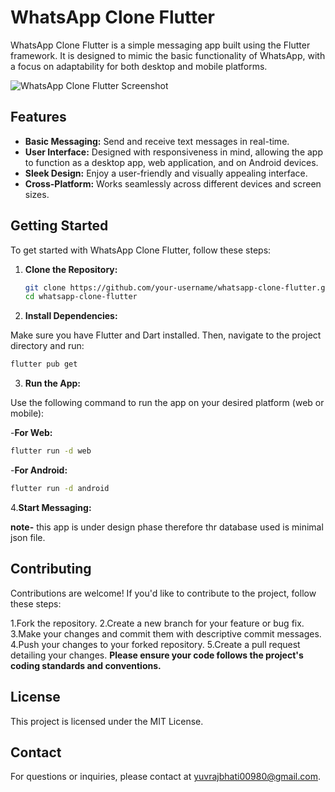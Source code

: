 # WhatsApp Clone Flutter

WhatsApp Clone Flutter is a simple messaging app built using the Flutter framework. It is designed to mimic the basic functionality of WhatsApp, with a focus on adaptability for both desktop and mobile platforms.

![WhatsApp Clone Flutter Screenshot](screenshot.png)

## Features

- **Basic Messaging:** Send and receive text messages in real-time.
- **User Interface:** Designed with responsiveness in mind, allowing the app to function as a desktop app, web application, and on Android devices.
- **Sleek Design:** Enjoy a user-friendly and visually appealing interface.
- **Cross-Platform:** Works seamlessly across different devices and screen sizes.

## Getting Started

To get started with WhatsApp Clone Flutter, follow these steps:

1. **Clone the Repository:**

   ```bash
   git clone https://github.com/your-username/whatsapp-clone-flutter.git
   cd whatsapp-clone-flutter
   ```
2. **Install Dependencies:**

Make sure you have Flutter and Dart installed. Then, navigate to the project directory and run:

```bash
flutter pub get
```
3. **Run the App:**

Use the following command to run the app on your desired platform (web or mobile):

-**For Web:**

```bash
flutter run -d web
```
-**For Android:**
```bash
flutter run -d android
```
4.**Start Messaging:**

**note-** this app is under design phase therefore thr database used is minimal json file.

## Contributing
Contributions are welcome! If you'd like to contribute to the project, follow these steps:

1.Fork the repository.
2.Create a new branch for your feature or bug fix.
3.Make your changes and commit them with descriptive commit messages.
4.Push your changes to your forked repository.
5.Create a pull request detailing your changes.
**Please ensure your code follows the project's coding standards and conventions.**

## License
This project is licensed under the MIT License.

## Contact
For questions or inquiries, please contact at yuvrajbhati00980@gmail.com.







